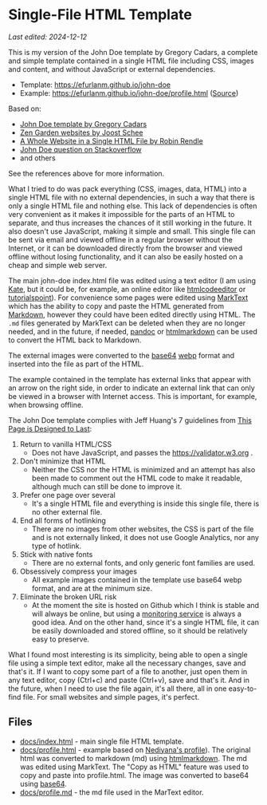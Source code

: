 # Single-File HTML Template

*Last edited: 2024-12-12*

This is my version of the John Doe template by Gregory Cadars, a complete and simple template contained in a single HTML file including CSS, images and content, and without JavaScript or external dependencies. 

* Template: https://efurlanm.github.io/john-doe
* Example: https://efurlanm.github.io/john-doe/profile.html ([Source](https://nediyana.github.io/))

Based on:

- [John Doe template by Gregory Cadars](http://github.com/cadars/john-doe/)
- [Zen Garden websites by Joost Schee](http://github.com/jhvanderschee/zengardenwebsites)
- [A Whole Website in a Single HTML File by Robin Rendle](http://css-tricks.com/a-whole-website-in-a-single-html-file)
- [John Doe question on Stackoverflow](http://stackoverflow.com/questions/66522759/how-exactly-does-the-css-in-the-john-doe-no-js-webpage-manage-to-make-the-defaul)
- and others

See the references above for more information.

What I tried to do was pack everything (CSS, images, data, HTML) into a single HTML file with no external dependencies, in such a way that there is only a single HTML file and nothing else. This lack of dependencies is often very convenient as it makes it impossible for the parts of an HTML to separate, and thus increases the chances of it still working in the future. It also doesn't use JavaScript, making it simple and small. This single file can be sent via email and viewed offline in a regular browser without the Internet, or it can be downloaded directly from the browser and viewed offline without losing functionality, and it can also be easily hosted on a cheap and simple web server.

The main john-doe index.html file was edited using a text editor (I am using [Kate](https://kate-editor.org/), but it could be, for example, an online editor like [htmlcodeeditor](https://htmlcodeeditor.com/) or [tutorialspoint](https://www.tutorialspoint.com/online_html_editor.php)). For convenience some pages were edited using [MarkText](https://github.com/marktext/marktext) which has the ability to copy and paste the HTML generated from [Markdown](https://www.markdownguide.org/), however they could have been edited directly using HTML. The `.md` files generated by MarkText can be deleted when they are no longer needed, and in the future, if needed, [pandoc](https://pandoc.org/try/) or [htmlmarkdown](https://htmlmarkdown.com/) can be used to convert the HTML back to Markdown.

The external images were converted to the [base64](https://linux.die.net/man/1/base64) [webp](https://developers.google.com/speed/webp) format and inserted into the file as part of the HTML.

The example contained in the template has external links that appear with an arrow on the right side, in order to indicate an external link that can only be viewed in a browser with Internet access. This is important, for example, when browsing offline.

The John Doe template complies with Jeff Huang's 7 guidelines from [This Page is Designed to Last](https://jeffhuang.com/designed_to_last/):

1. Return to vanilla HTML/CSS
      - Does not have JavaScript, and passes the https://validator.w3.org .
2. Don't minimize that HTML
      - Neither the CSS nor the HTML is minimized and an attempt has also been made to comment out the HTML code to make it readable, although much can still be done to improve it.
3. Prefer one page over several
      - It's a single HTML file and everything is inside this single file, there is no other external file.
4. End all forms of hotlinking
      - There are no images from other websites, the CSS is part of the file and is not externally linked, it does not use Google Analytics, nor any type of hotlink.
5. Stick with native fonts
      - There are no external fonts, and only generic font families are used.
6. Obsessively compress your images
      - All example images contained in the template use base64 webp format, and are at the minimum size.
7. Eliminate the broken URL risk
      - At the moment the site is hosted on Github which I think is stable and will always be online, but using a [monitoring service](https://geekflare.com/monitor-website-uptime/) is always a good idea. And on the other hand, since it's a single HTML file, it can be easily downloaded and stored offline, so it should be relatively easy to preserve.

What I found most interesting is its simplicity, being able to open a single file using a simple text editor, make all the necessary changes, save and that's it. If I want to copy some part of a file to another, just open them in any text editor, copy (Ctrl+c) and paste (Ctrl+v), save and that's it. And in the future, when I need to use the file again, it's all there, all in one easy-to-find file. For small websites and simple pages, it's perfect.

## Files

- [docs/index.html](docs/index.html) - main single file HTML template.
- [docs/profile.html](docs/profile.html) - example based on [Nediyana's profile](https://nediyana.github.io)). The original html was converted to markdown (md) using [htmlmarkdown](https://htmlmarkdown.com). The md was edited using MarkText. The "Copy as HTML" feature was used to copy and paste into profile.html. The image was converted to base64 using [base64](https://askubuntu.com/questions/178521/how-can-i-decode-a-base64-string-from-the-command-line).
- [docs/profile.md](docs/profile.md) - the md file used in the MarText editor.
